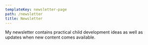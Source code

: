 ```yaml
---
templateKey: newsletter-page
path: /newsletter
title: Newsletter
---
```

My newsletter contains practical child development ideas as well as updates when new content comes available.